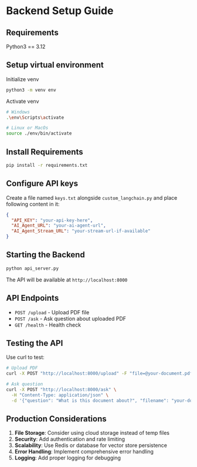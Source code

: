 # Backend Setup Guide

## Requirements

Python3 == 3.12

## Setup virtual environment

Initialize venv

```bash
python3 -m venv env
```

Activate venv

```bash
# Windows
.\env\Scripts\activate

# Linux or MacOs
source ./env/bin/activate
```

## Install Requirements

```bash
pip install -r requirements.txt
```

## Configure API keys

Create a file named `keys.txt` alongside `custom_langchain.py` and place following content in it:

```json
{
  "API_KEY": "your-api-key-here",
  "AI_Agent_URL": "your-ai-agent-url",
  "AI_Agent_Stream_URL": "your-stream-url-if-available"
}
```

## Starting the Backend

```bash
python api_server.py
```

The API will be available at `http://localhost:8000`

## API Endpoints

- `POST /upload` - Upload PDF file
- `POST /ask` - Ask question about uploaded PDF
- `GET /health` - Health check

## Testing the API

Use curl to test:

```bash
# Upload PDF
curl -X POST "http://localhost:8000/upload" -F "file=@your-document.pdf"

# Ask question
curl -X POST "http://localhost:8000/ask" \
  -H "Content-Type: application/json" \
  -d '{"question": "What is this document about?", "filename": "your-document.pdf"}'
```

## Production Considerations

1. **File Storage**: Consider using cloud storage instead of temp files
2. **Security**: Add authentication and rate limiting
3. **Scalability**: Use Redis or database for vector store persistence
4. **Error Handling**: Implement comprehensive error handling
5. **Logging**: Add proper logging for debugging
